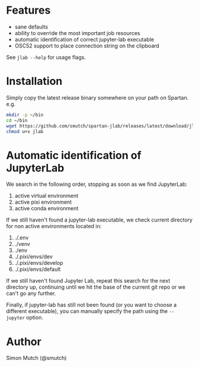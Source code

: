 # Features

- sane defaults
- ability to override the most important job resources
- automatic identification of correct jupyter-lab executable
- OSC52 support to place connection string on the clipboard

See `jlab --help` for usage flags.

# Installation

Simply copy the latest release binary somewhere on your path on Spartan. e.g.

```bash
mkdir -p ~/bin
cd ~/bin
wget https://github.com/smutch/spartan-jlab/releases/latest/download/jlab
chmod u+x jlab
```


# Automatic identification of JupyterLab

We search in the following order, stopping as soon as we find JupyterLab:

1. active virtual environment
2. active pixi environment
3. active conda environment

If we still haven't found a jupyter-lab executable, we check current directory
for non active environments located in:

1. ./.env
2. ./venv
3. ./env
4. ./.pixi/envs/dev
5. ./.pixi/envs/develop
6. ./.pixi/envs/default

If we still haven't found Jupyter Lab, repeat this search for the next
directory up, continuing until we hit the base of the current git repo or we
can't go any further.

Finally, if jupyter-lab has still not been found (or you want to choose a
different executable), you can manually specify the path using the `--jupyter`
option.


# Author

Simon Mutch (@smutch)

